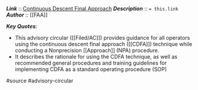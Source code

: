 ***Link***      :: [Continuous Descent Final Approach](https://www.faa.gov/documentLibrary/media/Advisory_Circular/AC_120-108.pdf)
***Description***      :: `= this.link`
***Author*** :: [[FAA]]

***Key Quotes***:
* This advisory circular ([[Filed/AC]]) provides guidance for all operators using the continuous descent final approach ([[CDFA]]) technique while conducting a Nonprecision [[Approach]] (NPA) procedure. 
* It describes the rationale for using the CDFA technique, as well as recommended general procedures and training guidelines for implementing CDFA as a standard operating procedure (SOP)

#source #advisory-circular 